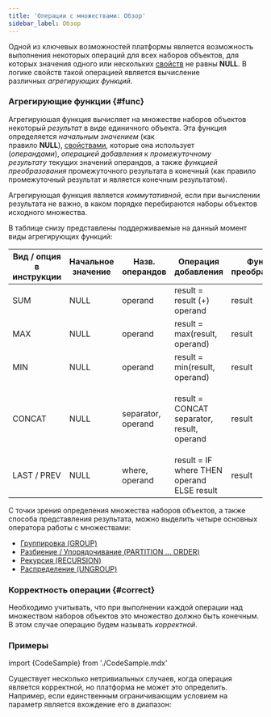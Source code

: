 ```yaml
---
title: 'Операции с множествами: Обзор'
sidebar_label: Обзор
---
```


Одной из ключевых возможностей платформы является возможность выполнения некоторых операций для всех наборов объектов, для которых значения одного или нескольких [свойств](Properties.md) не равны **NULL**. В логике свойств такой операцией является вычисление различных *агрегирующих функций*. 

### Агрегирующие функции {#func}

Агрегируюшая функция вычисляет на множестве наборов объектов некоторый *результат* в виде единичного объекта. Эта функция определяется *начальным значением* (как правило **NULL**), [свойствами](Properties.md), которые она использует (*операндами*), *операцией добавления* к *промежуточному результату* текущих значений операндов, а также *функцией преобразования* промежуточного результата в конечный (как правило промежуточный результат и является конечным результатом).

Агрегирующая функция является *коммутативной*, если при вычислении результата не важно, в каком порядке перебираются наборы объектов исходного множества. 

В таблице снизу представлены поддерживаемые на данный момент виды агрегирующих функций:

|Вид / опция в инструкции|Начальное значение|Назв. операндов|Операция добавления|Функция преобразования|Коммутативность|Тип данных|
|---|---|---|---|---|---|---|
|SUM|NULL|operand|result = result (+) operand|result|+|число|
|MAX|NULL|operand|result = max(result, operand)|result|+|любой сравнимый|
|MIN|NULL|operand|result = min(result, operand)|result|+|любой сравнимый|
|<p>CONCAT</p>|NULL|separator, operand|<p>result = CONCAT separator, result, operand</p>|result|-|строковый|
|LAST / PREV|NULL|where, operand|result = IF where THEN operand ELSE result|result|-|<p>любой</p>|

С точки зрения определения множества наборов объектов, а также способа представления результата, можно выделить четыре основных оператора работы с множествами:

-   [Группировка (GROUP)](Grouping_GROUP_.md)
-   [Разбиение / Упорядочивание (PARTITION ... ORDER)](Partitioning_sorting_PARTITION_..._ORDER_.md)
-   [Рекурсия (RECURSION)](Recursion_RECURSION_.md)
-   [Распределение (UNGROUP)](Distribution_UNGROUP_.md)

### Корректность операции {#correct}

Необходимо учитывать, что при выполнении каждой операции над множеством наборов объектов это множество должно быть конечным. В этом случае операцию будем называть *корректной*.

### Примеры

import {CodeSample} from './CodeSample.mdx'

<CodeSample url="https://ru-documentation.lsfusion.org/sample?file=PropertySample&block=set"/>


Существует несколько нетривиальных случаев, когда операция является корректной, но платформа не может это определить. Например, если единственным ограничивающим условием на параметр является вхождение его в диапазон:

<CodeSample url="https://ru-documentation.lsfusion.org/sample?file=PropertySample&block=set2"/>
